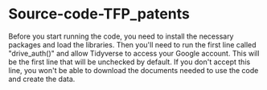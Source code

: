 # Source-code-TFP_patents

Before you start running the code, you need to install the necessary packages and load the libraries.
Then you'll need to run the first line called "drive_auth()" and allow Tidyverse to access your Google account. This will be the first line that will be unchecked by default.
If you don't accept this line, you won't be able to download the documents needed to use the code and create the data.
